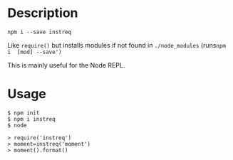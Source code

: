 # Description

`npm i --save instreq`

Like `require()` but installs modules if not found in `./node_modules` (runs`npm i  [mod] --save')`

This is mainly useful for the Node REPL.

# Usage

```
$ npm init
$ npm i instreq
$ node

> require('instreq')
> moment=instreq('moment')
> moment().format()

```

